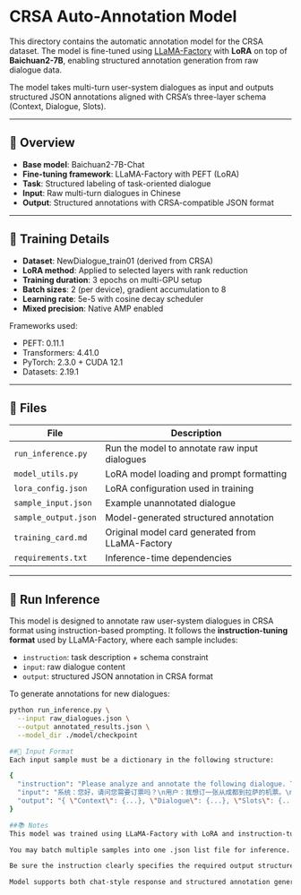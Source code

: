 # CRSA Auto-Annotation Model

This directory contains the automatic annotation model for the CRSA dataset. The model is fine-tuned using [LLaMA-Factory](https://github.com/hiyouga/llama-factory) with **LoRA** on top of **Baichuan2-7B**, enabling structured annotation generation from raw dialogue data.

The model takes multi-turn user-system dialogues as input and outputs structured JSON annotations aligned with CRSA’s three-layer schema (Context, Dialogue, Slots).

---

## 📌 Overview

- **Base model**: Baichuan2-7B-Chat
- **Fine-tuning framework**: LLaMA-Factory with PEFT (LoRA)
- **Task**: Structured labeling of task-oriented dialogue
- **Input**: Raw multi-turn dialogues in Chinese
- **Output**: Structured annotations with CRSA-compatible JSON format

---

## 🧪 Training Details

- **Dataset**: NewDialogue_train01 (derived from CRSA)
- **LoRA method**: Applied to selected layers with rank reduction
- **Training duration**: 3 epochs on multi-GPU setup
- **Batch sizes**: 2 (per device), gradient accumulation to 8
- **Learning rate**: 5e-5 with cosine decay scheduler
- **Mixed precision**: Native AMP enabled

Frameworks used:
- PEFT: 0.11.1
- Transformers: 4.41.0
- PyTorch: 2.3.0 + CUDA 12.1
- Datasets: 2.19.1

---

## 📂 Files

| File | Description |
|------|-------------|
| `run_inference.py`       | Run the model to annotate raw input dialogues |
| `model_utils.py`         | LoRA model loading and prompt formatting |
| `lora_config.json`       | LoRA configuration used in training |
| `sample_input.json`      | Example unannotated dialogue |
| `sample_output.json`     | Model-generated structured annotation |
| `training_card.md`       | Original model card generated from LLaMA-Factory |
| `requirements.txt`       | Inference-time dependencies |

---

## 🚀 Run Inference

This model is designed to annotate raw user-system dialogues in CRSA format using instruction-based prompting. It follows the **instruction-tuning format** used by LLaMA-Factory, where each sample includes:

- `instruction`: task description + schema constraint
- `input`: raw dialogue content
- `output`: structured JSON annotation in CRSA format

To generate annotations for new dialogues:

```bash
python run_inference.py \
  --input raw_dialogues.json \
  --output annotated_results.json \
  --model_dir ./model/checkpoint

##🔹 Input Format
Each input sample must be a dictionary in the following structure:

{
  "instruction": "Please analyze and annotate the following dialogue. The output must follow the CRSA JSON format: {\"Context\": {\"basic_information\": {\"current_step\": true, \"utterances\": [], \"slots\": {\"destination\": \"\", \"departure\": \"\", \"airport\": \"\", \"departure_time\": \"\", \"airlines\": \"\", \"cabin\": \"\", \"price\": \"\", \"flight_duration\": \"\", \"arrival_time\": \"\"}}, \"ticket_selection\": {\"current_step\": false, \"utterances\": [], \"ticket_options\": [], \"user_choice\": {}}, \"booking_information\": {\"current_step\": false, \"utterances\": [], \"personal_information\": {\"name\": \"\", \"id_number\": \"\", \"phone_number\": \"\"}}}, \"Dialogue\": {\"agenda\": {\"current_step\": \"basic_information\", \"utterances\": \"\", \"analysis\": {\"question\": \"\", \"statements\": []}}, \"user\": {\"utterances\": \"\", \"anomaly_analysis\": {\"has_anomaly\": false, \"anomaly_reason\": \"\"}}}, \"Slots\": {\"destination\": \"\", \"departure\": \"\", \"airport\": \"\", \"departure_time\": \"\", \"airlines\": \"\", \"cabin\": \"\", \"price\": \"\", \"flight_duration\": \"\", \"arrival_time\": \"\"}}",
  "input": "系统：您好，请问您需要订票吗？\n用户：我想订一张从成都到拉萨的机票。\n......",
  "output": "{ \"Context\": {...}, \"Dialogue\": {...}, \"Slots\": {...} }"
}

##📚 Notes
This model was trained using LLaMA-Factory with LoRA and instruction-tuning format.

You may batch multiple samples into one .json list file for inference.

Be sure the instruction clearly specifies the required output structure (e.g., CRSA schema).

Model supports both chat-style response and structured annotation generation.


